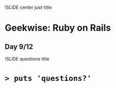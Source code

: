 !SLIDE center just-title
# Geekwise: Ruby on Rails

## Day 9/12


!SLIDE questions title

# `> puts 'questions?'`
